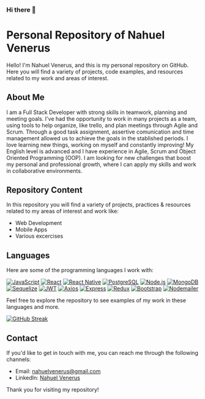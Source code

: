 ### Hi there 👋

# Personal Repository of Nahuel Venerus

Hello! I'm Nahuel Venerus, and this is my personal repository on GitHub. Here you will find a variety of projects, code examples, and resources related to my work and areas of interest.

## About Me

I am a Full Stack Developer with strong skills in teamwork, planning and meeting goals. I've had the opportunity to work in many projects as a team, using tools to help organize, like trello, and plan meetings through Agile and Scrum. Through a good task assignment, assertive comunication and time management allowed us to achieve the goals in the stablished periods.
I love learning new things, working on myself and constantly improving!
My English level is advanced and I have experience in Agile, Scrum and Object Oriented Programming (OOP).
I am looking for new challenges that boost my personal and professional growth, where I can apply my skills and work in collaborative environments.

## Repository Content
In this repository you will find a variety of projects, practices & resources related to my areas of interest and work like:

  - Web Development
  - Mobile Apps
  - Various excercises

## Languages

Here are some of the programming languages I work with:

[![JavaScript](https://img.shields.io/badge/-JavaScript-yellow?style=flat-square&logo=javascript&logoColor=white)](https://developer.mozilla.org/en-US/docs/Web/JavaScript)
[![React](https://img.shields.io/badge/-React-blue?style=flat-square&logo=react&logoColor=white)](https://reactjs.org/)
[![React Native](https://img.shields.io/badge/-React_Native-blue?style=flat-square&logo=react&logoColor=white)](https://reactnative.dev/)
[![PostgreSQL](https://img.shields.io/badge/-PostgreSQL-blue?style=flat-square&logo=postgresql&logoColor=white)](https://www.postgresql.org/)
[![Node.js](https://img.shields.io/badge/-Node.js-green?style=flat-square&logo=node.js&logoColor=white)](https://nodejs.org/)
[![MongoDB](https://img.shields.io/badge/-MongoDB-green?style=flat-square&logo=mongodb&logoColor=white)](https://www.mongodb.com/)
[![Sequelize](https://img.shields.io/badge/-Sequelize-orange?style=flat-square&logo=sequelize&logoColor=white)](https://sequelize.org/)
[![JWT](https://img.shields.io/badge/-JWT-orange?style=flat-square&logo=json-web-tokens&logoColor=white)](https://jwt.io/)
[![Axios](https://img.shields.io/badge/-Axios-yellow?style=flat-square&logo=axios&logoColor=white)](https://axios-http.com/)
[![Express](https://img.shields.io/badge/-Express-black?style=flat-square&logo=express&logoColor=white)](https://expressjs.com/)
[![Redux](https://img.shields.io/badge/-Redux-purple?style=flat-square&logo=redux&logoColor=white)](https://redux.js.org/)
[![Bootstrap](https://img.shields.io/badge/-Bootstrap-purple?style=flat-square&logo=bootstrap&logoColor=white)](https://getbootstrap.com/)
[![Nodemailer](https://img.shields.io/badge/-Nodemailer-red?style=flat-square&logo=nodemailer&logoColor=white)](https://nodemailer.com/)

Feel free to explore the repository to see examples of my work in these languages and more.

[![GitHub Streak](https://github-readme-streak-stats.herokuapp.com?user=Nahuel-Venerus&theme=dark&border_radius=5)](https://git.io/streak-stats)

## Contact

If you'd like to get in touch with me, you can reach me through the following channels:

- Email: [nahuelvenerus@gmail.com](mailto:nahuelvenerus@gmail.com)
- LinkedIn: [Nahuel Venerus](https://www.linkedin.com/in/nahuel-venerus/)

Thank you for visiting my repository!
